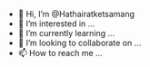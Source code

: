 - 👋 Hi, I’m @Hathairatketsamang
- 👀 I’m interested in ...
- 🌱 I’m currently learning ...
- 💞️ I’m looking to collaborate on ...
- 📫 How to reach me ...

<!---
Hathairatketsamang/Hathairatketsamang is a ✨ special ✨ repository because its `README.md` (this file) appears on your GitHub profile.
You can click the Preview link to take a look at your changes.
--->
